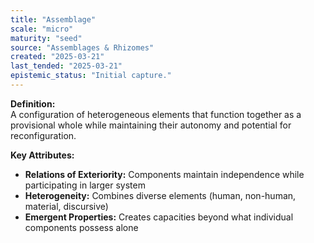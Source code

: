 ```yaml
---
title: "Assemblage"
scale: "micro"
maturity: "seed"
source: "Assemblages & Rhizomes"
created: "2025-03-21"
last_tended: "2025-03-21"
epistemic_status: "Initial capture."
---
```

**Definition:**  
A configuration of heterogeneous elements that function together as a provisional whole while maintaining their autonomy and potential for reconfiguration.

**Key Attributes:**  
- **Relations of Exteriority:** Components maintain independence while participating in larger system  
- **Heterogeneity:** Combines diverse elements (human, non-human, material, discursive)  
- **Emergent Properties:** Creates capacities beyond what individual components possess alone
